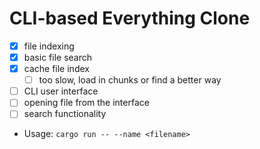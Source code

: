 # CLI-based Everything Clone 

- [x] file indexing
- [x] basic file search
- [x] cache file index
  - [ ] too slow, load in chunks or find a better way
- [ ] CLI user interface
- [ ] opening file from the interface
- [ ] search functionality

- Usage:
`cargo run -- --name <filename>`
